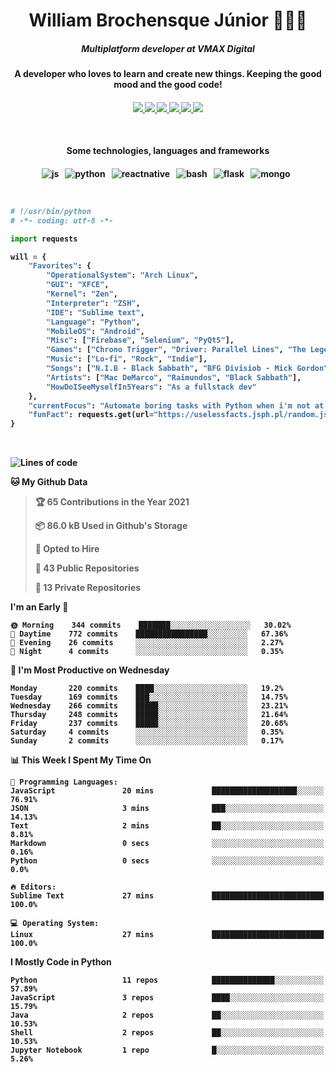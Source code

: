 <h1 align="center">William Brochensque Júnior 👨🏼‍💻</h1>

<h5 align="center">Multiplatform developer at VMAX Digital</h5>
<h4 align="center">A developer who loves to learn and create new things. Keeping the good mood and the good code!<h4/>

<p align="center">
	<a href="https://gist.github.com/willnaoosmith">
		<img src="https://img.shields.io/badge/-Github-000?style=for-the-badge&logo=Github&logoColor=white" />
	</a>
	<a href="https://stackoverflow.com/users/story/12368797">
		<img src="https://img.shields.io/badge/-Stackoverflow-4CA143?style=for-the-badge&logo=Stackoverflow&logoColor=white" />
	</a>
	<a href="mailto:brochensquewill@protonmail.com">
		<img src="https://img.shields.io/badge/protonmail-%238B89CC.svg?&style=for-the-badge&logo=protonmail&logoColor=white" />
	</a>
	<a href="https://www.facebook.com/willnaoosmith">
		<img src="https://img.shields.io/badge/facebook-%231877F2.svg?&style=for-the-badge&logo=facebook&logoColor=white" />
	</a>
	<a href="https://twitter.com/willnaoosmit">
		<img src="https://img.shields.io/badge/twitter-%231DA1F2.svg?&style=for-the-badge&logo=twitter&logoColor=white" />
	</a>
	<a href="https://open.spotify.com/playlist/7vH3uawXW4r3mX2NNglmeI?si=Fcrr0zmITmylmWQLg5ANgQ">
		<img src="https://img.shields.io/badge/spotify-%231ED760.svg?&style=for-the-badge&logo=spotify&logoColor=white" />
	</a>
</p>

<br>

<h4 align="center">Some technologies, languages and frameworks<h4/>
	
<p align="center">
	<img src="https://img.shields.io/badge/javascript%20-%23323330.svg?&style=for-the-badge&logo=javascript&logoColor=%23F7DF1E" alt="js" />&nbsp;&nbsp;
	<img src="https://img.shields.io/badge/python%20-%2314354C.svg?&style=for-the-badge&logo=python&logoColor=white" alt="python" />&nbsp;&nbsp;
	<img src="https://img.shields.io/badge/react_native%20-%2320232a.svg?&style=for-the-badge&logo=react&logoColor=%2361DAFB" alt="reactnative" />&nbsp;&nbsp;
	<img src="https://img.shields.io/badge/shell_script%20-%23121011.svg?&style=for-the-badge&logo=gnu-bash&logoColor=white" alt="bash" />&nbsp;&nbsp;
	<img src="https://img.shields.io/badge/flask%20-%23000.svg?&style=for-the-badge&logo=flask&logoColor=white" alt="flask" />&nbsp;&nbsp;
	<img src="https://img.shields.io/badge/MongoDB-%234ea94b.svg?&style=for-the-badge&logo=mongodb&logoColor=white" alt="mongo" />&nbsp;&nbsp;
</p>

<br>

```python
# !/usr/bin/python
# -*- coding: utf-8 -*-

import requests

will = {
    "Favorites": {
        "OperationalSystem": "Arch Linux",
        "GUI": "XFCE",
        "Kernel": "Zen",
        "Interpreter": "ZSH",
        "IDE": "Sublime text",
        "Language": "Python",
        "MobileOS": "Android",
        "Misc": ["Firebase", "Selenium", "PyQt5"],
        "Games": ["Chrono Trigger", "Driver: Parallel Lines", "The Legend of Zelda: The Minish Cap", "Some kaizos"],
        "Music": ["Lo-fi", "Rock", "Indie"],
        "Songs": ["N.I.B - Black Sabbath", "BFG Divisiob - Mick Gordon", "Goodbye weekend - Mac DeMarco"],
        "Artists": ["Mac DeMarco", "Raimundos", "Black Sabbath"],
        "HowDoISeeMyselfIn5Years": "As a fullstack dev"
    },
    "currentFocus": "Automate boring tasks with Python when i'm not at work",
    "funFact": requests.get(url="https://uselessfacts.jsph.pl/random.json?language=en").json()['text']
}
```

<br>

<!--START_SECTION:waka-->
![Lines of code](https://img.shields.io/badge/From%20Hello%20World%20I%27ve%20Written-3.1%20million%20lines%20of%20code-blue)

**🐱 My Github Data** 

> 🏆 65 Contributions in the Year 2021
 > 
> 📦 86.0 kB Used in Github's Storage 
 > 
> 💼 Opted to Hire
 > 
> 📜 43 Public Repositories 
 > 
> 🔑 13 Private Repositories  
 > 
**I'm an Early 🐤** 

```text
🌞 Morning    344 commits    ███████░░░░░░░░░░░░░░░░░░   30.02% 
🌆 Daytime    772 commits    ████████████████░░░░░░░░░   67.36% 
🌃 Evening    26 commits     ░░░░░░░░░░░░░░░░░░░░░░░░░   2.27% 
🌙 Night      4 commits      ░░░░░░░░░░░░░░░░░░░░░░░░░   0.35%

```
📅 **I'm Most Productive on Wednesday** 

```text
Monday       220 commits    ████░░░░░░░░░░░░░░░░░░░░░   19.2% 
Tuesday      169 commits    ███░░░░░░░░░░░░░░░░░░░░░░   14.75% 
Wednesday    266 commits    █████░░░░░░░░░░░░░░░░░░░░   23.21% 
Thursday     248 commits    █████░░░░░░░░░░░░░░░░░░░░   21.64% 
Friday       237 commits    █████░░░░░░░░░░░░░░░░░░░░   20.68% 
Saturday     4 commits      ░░░░░░░░░░░░░░░░░░░░░░░░░   0.35% 
Sunday       2 commits      ░░░░░░░░░░░░░░░░░░░░░░░░░   0.17%

```


📊 **This Week I Spent My Time On** 

```text
💬 Programming Languages: 
JavaScript               20 mins             ███████████████████░░░░░░   76.91% 
JSON                     3 mins              ███░░░░░░░░░░░░░░░░░░░░░░   14.13% 
Text                     2 mins              ██░░░░░░░░░░░░░░░░░░░░░░░   8.81% 
Markdown                 0 secs              ░░░░░░░░░░░░░░░░░░░░░░░░░   0.16% 
Python                   0 secs              ░░░░░░░░░░░░░░░░░░░░░░░░░   0.0%

🔥 Editors: 
Sublime Text             27 mins             █████████████████████████   100.0%

💻 Operating System: 
Linux                    27 mins             █████████████████████████   100.0%

```

**I Mostly Code in Python** 

```text
Python                   11 repos            ██████████████░░░░░░░░░░░   57.89% 
JavaScript               3 repos             ████░░░░░░░░░░░░░░░░░░░░░   15.79% 
Java                     2 repos             ██░░░░░░░░░░░░░░░░░░░░░░░   10.53% 
Shell                    2 repos             ██░░░░░░░░░░░░░░░░░░░░░░░   10.53% 
Jupyter Notebook         1 repo              █░░░░░░░░░░░░░░░░░░░░░░░░   5.26%

```



<!--END_SECTION:waka-->
